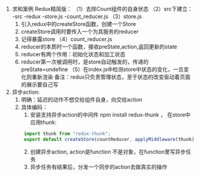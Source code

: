 1. 求和案例 Redux精简版：
（1）去除Count组件的自身状态
（2）src下建立：
    -src
        -redux
            -store.js
            -count_reducer.js
（3）store.js
    1) 引入redux中的createStore函数，创建一个Store
    2) createStore调用时要传入一个为其服务的reducer
    3) 记得暴露store
（4）count_reducer.js
    1) reducer的本质时一个函数，接收preState,action,返回更新的state
    2) reducer有两个作用：初始化状态和加工状态
    3) reducer第一次被调用时，是store自动触发的，传递的preState=undefine
（5）在index.js中检测store中状态的变化，一旦变化则重新渲染<App/>
    备注：redux只负责管理状态，至于状态的改变驱动着页面的展示要自己写
2. 异步action:
    1. 明确：延迟的动作不想交给组件自身，向交给action
    2. 具体编码：
        1. 安装支持异步action的中间件 npm install redux-thunk ， 在store中应用thunk:
        ```js
         import thunk from "redux-thunk";
         export default createStore(countReducer, applyMiddleware(thunk));
         ```
        2. 创建异步action, action是function 不是对象，在function里写异步任务
        3. 异步任务有结果后，分发一个同步的action去做真实的操作     
